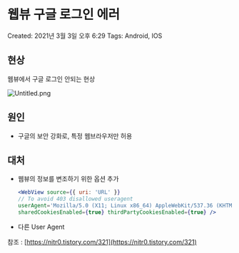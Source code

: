 # 웹뷰 구글 로그인 에러

Created: 2021년 3월 3일 오후 6:29
Tags: Android, IOS

## 현상

웹뷰에서 구글 로그인 안되는 현상

![Untitled.png](images/%E1%84%8B%E1%85%B0%E1%86%B8%E1%84%87%E1%85%B2%20%E1%84%80%E1%85%AE%E1%84%80%E1%85%B3%E1%86%AF%20%E1%84%85%E1%85%A9%E1%84%80%E1%85%B3%E1%84%8B%E1%85%B5%E1%86%AB%20%E1%84%8B%E1%85%A6%E1%84%85%E1%85%A5%201b99b2e9e5c74d7ab06f1681fc9b2df6.png)

## 원인

- 구글의 보안 강화로, 특정 웹브라우저만 허용

## 대처

- 웹뷰의 정보를 변조하기 위한 옵션 추가

    ```jsx
    <WebView source={{ uri: 'URL' }} 
    // To avoid 403 disallowed useragent 
    userAgent='Mozilla/5.0 (X11; Linux x86_64) AppleWebKit/537.36 (KHTML, like Gecko) Chrome/51.0.2704.103 Safari/537.36' 
    sharedCookiesEnabled={true} thirdPartyCookiesEnabled={true} />
    ```

- 다른 User Agent

    [](https://developers.whatismybrowser.com/useragents/explore/operating_system_name/?utm_source=whatismybrowsercom&utm_medium=internal&utm_campaign=breadcrumbs)

참조 : [https://nitr0.tistory.com/321](https://nitr0.tistory.com/321)
